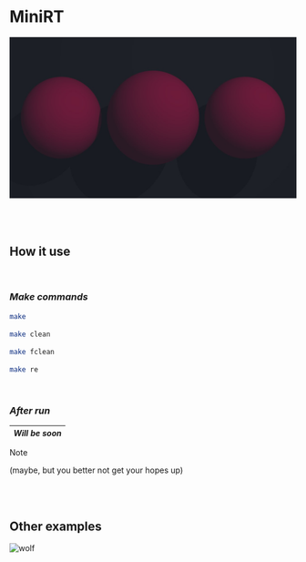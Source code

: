 # **MiniRT**

![spheres][Spheres]

<br>
<br>

## **How it use**

<br>


### *Make commands*
``` bash
make
```
``` bash
make clean
```
``` bash
make fclean
```
``` bash
make re
```

<br>

### *After run*
| ***Will be soon*** |
| ------------------ |

> [!NOTE]
> (maybe, but you better not get your hopes up)


<br>
<br>

## **Other examples**
![wolf][Wolf]

[Wolf]: ~for_readme/wolf.bmp
[Spheres]: ~for_readme/spheres.jpg
